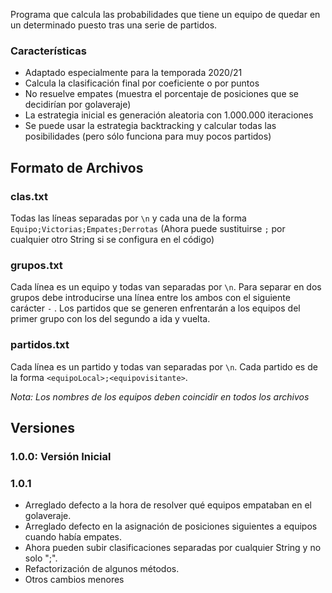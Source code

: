 Programa que calcula las probabilidades que tiene un equipo de quedar en un determinado puesto tras una serie de partidos.

### Características
* Adaptado especialmente para la temporada 2020/21
* Calcula la clasificación final por coeficiente o por puntos
* No resuelve empates (muestra el porcentaje de posiciones que se decidirían por golaveraje)
* La estrategia inicial es generación aleatoria con 1.000.000 iteraciones
* Se puede usar la estrategia backtracking y calcular todas las posibilidades (pero sólo funciona para muy pocos partidos)

## Formato de Archivos
### clas.txt
Todas las líneas separadas por `\n` y cada una de la forma `Equipo;Victorias;Empates;Derrotas`
(Ahora puede sustituirse `;` por cualquier otro String si se configura en el código)
### grupos.txt
Cada línea es un equipo y todas van separadas por `\n`.
Para separar en dos grupos debe introducirse una línea entre los ambos con el siguiente carácter  `-` .
Los partidos que se generen enfrentarán a los equipos del primer grupo con los del segundo a ida y vuelta.
### partidos.txt
Cada línea es un partido y todas van separadas por `\n`.
Cada partido es de la forma `<equipoLocal>;<equipovisitante>`.

_Nota: Los nombres de los equipos deben coincidir en todos los archivos_

## Versiones
### 1.0.0: Versión Inicial
### 1.0.1
* Arreglado defecto a la hora de resolver qué equipos empataban en el golaveraje.
* Arreglado defecto en la asignación de posiciones siguientes a equipos cuando había empates.
* Ahora pueden subir clasificaciones separadas por cualquier String y no solo ";".
* Refactorización de algunos métodos.
* Otros cambios menores